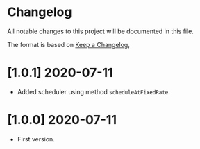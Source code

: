 # Changelog
All notable changes to this project will be documented in this file.

The format is based on [Keep a Changelog](https://keepachangelog.com/en/1.0.0/),

# [1.0.1] 2020-07-11
- Added scheduler using method `scheduleAtFixedRate`.

# [1.0.0] 2020-07-11
- First version.
